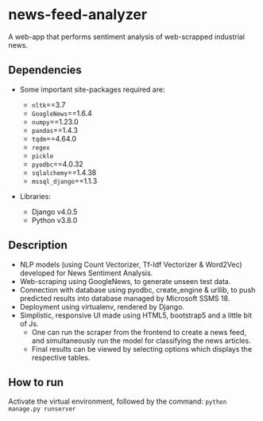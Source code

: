 # news-feed-analyzer #
A web-app that performs sentiment analysis of web-scrapped industrial news.

## Dependencies ##

 - Some important site-packages required are:
    - ```nltk```==3.7
    - ```GoogleNews```==1.6.4
    - ```numpy```==1.23.0
    - ```pandas```==1.4.3
    - ```tqdm```==4.64.0
    - ```regex```
    - ```pickle```
    - ```pyodbc```==4.0.32
    - ```sqlalchemy```==1.4.38
    - ```mssql_django```==1.1.3
 
 - Libraries:
    - Django v4.0.5
    - Python v3.8.0

## Description ##
- NLP models (using Count Vectorizer, Tf-Idf Vectorizer & Word2Vec) developed for News Sentiment Analysis.
- Web-scraping using GoogleNews, to generate unseen test data.
- Connection with database using pyodbc, create_engine & urllib, to push predicted results into database managed by Microsoft SSMS 18.
- Deployment using virtualenv, rendered by Django.
- Simplistic, responsive UI made using HTML5, bootstrap5 and a little bit of Js.
    - One can run the scraper from the frontend to create a news feed, and simultaneously run the model for classifying the news articles.
    - Final results can be viewed by selecting options which displays the respective tables.

## How to run ##

Activate the virtual environment, followed by the command: ```python manage.py runserver```

